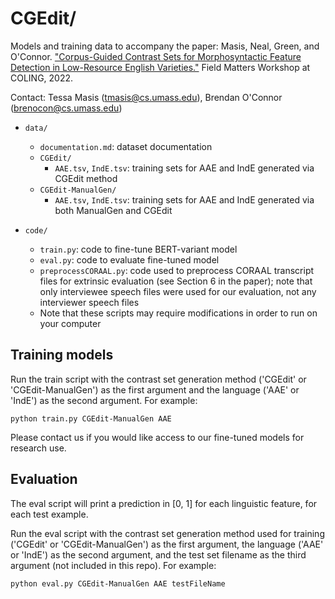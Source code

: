 # CGEdit/

Models and training data to accompany the paper: Masis, Neal, Green, and O'Connor. ["Corpus-Guided Contrast Sets for Morphosyntactic Feature Detection in Low-Resource English Varieties."](https://aclanthology.org/2022.fieldmatters-1.2/) Field Matters Workshop at COLING, 2022.

Contact: Tessa Masis (tmasis@cs.umass.edu), Brendan O'Connor (brenocon@cs.umass.edu)
  
  
- `data/`
  - `documentation.md`: dataset documentation 
  - `CGEdit/`
    - `AAE.tsv`, `IndE.tsv`: training sets for AAE and IndE generated via CGEdit method
  - `CGEdit-ManualGen/`
    - `AAE.tsv`, `IndE.tsv`: training sets for AAE and IndE generated via both ManualGen and CGEdit
  
- `code/`
  - `train.py`: code to fine-tune BERT-variant model
  - `eval.py`: code to evaluate fine-tuned model
  - `preprocessCORAAL.py`: code used to preprocess CORAAL transcript files for extrinsic evaluation (see Section 6 in the paper); note that only interviewee speech files were used for our evaluation, not any interviewer speech files
  - Note that these scripts may require modifications in order to run on your computer
  
  
## Training models

Run the train script with the contrast set generation method ('CGEdit' or 'CGEdit-ManualGen') as the first argument and the language ('AAE' or 'IndE') as the second argument. For example: 
  
    python train.py CGEdit-ManualGen AAE 

Please contact us if you would like access to our fine-tuned models for research use.


## Evaluation

The eval script will print a prediction in [0, 1] for each linguistic feature, for each test example.

Run the eval script with the contrast set generation method used for training ('CGEdit' or 'CGEdit-ManualGen') as the first argument, the language ('AAE' or 'IndE') as the second argument, and the test set filename as the third argument (not included in this repo). For example:

    python eval.py CGEdit-ManualGen AAE testFileName

